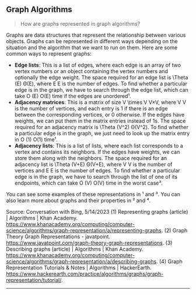 ## Graph Algorithms

> How are graphs represented in graph algorithms?

Graphs are data structures that represent the relationship between various objects. Graphs can be represented in different ways depending on the situation and the algorithm that we want to run on them. Here are some common ways to represent graphs:

- **Edge lists**: This is a list of edges, where each edge is an array of two vertex numbers or an object containing the vertex numbers and optionally the edge weight. The space required for an edge list is \\Theta (E) Θ(E), where E E is the number of edges. To find whether a particular edge is in the graph, we have to search through the edge list, which can take O (E) O(E) time if the edges are unordered¹.
- **Adjacency matrices**: This is a matrix of size V \\times V V×V, where V V is the number of vertices, and each entry is 1 if there is an edge between the corresponding vertices, or 0 otherwise. If the edges have weights, we can put them in the matrix entries instead of 1s. The space required for an adjacency matrix is \\Theta (V^2) Θ(V^2). To find whether a particular edge is in the graph, we just need to look up the matrix entry in O (1) O(1) time¹.
- **Adjacency lists**: This is a list of lists, where each list corresponds to a vertex and contains its neighbors. If the edges have weights, we can store them along with the neighbors. The space required for an adjacency list is \\Theta (V+E) Θ(V+E), where V V is the number of vertices and E E is the number of edges. To find whether a particular edge is in the graph, we have to search through the list of one of its endpoints, which can take O (V) O(V) time in the worst case³.

You can see some examples of these representations in ¹ and ³. You can also learn more about graphs and their properties in ² and ⁴.

Source: Conversation with Bing, 5/14/2023
(1) Representing graphs (article) | Algorithms | Khan Academy. https://www.khanacademy.org/computing/computer-science/algorithms/graph-representation/a/representing-graphs.
(2) Graph Theory Graph Representations - javatpoint. https://www.javatpoint.com/graph-theory-graph-representations.
(3) Describing graphs (article) | Algorithms | Khan Academy. https://www.khanacademy.org/computing/computer-science/algorithms/graph-representation/a/describing-graphs.
(4) Graph Representation Tutorials & Notes | Algorithms | HackerEarth. https://www.hackerearth.com/practice/algorithms/graphs/graph-representation/tutorial/.

---

